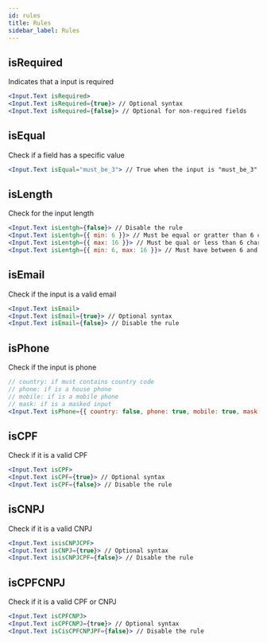 ```yaml
---
id: rules
title: Rules
sidebar_label: Rules
---
```


## isRequired

Indicates that a input is required

```jsx title="Usage: "
<Input.Text isRequired>
<Input.Text isRequired={true}> // Optional syntax
<Input.Text isRequired={false}> // Optional for non-required fields
```

## isEqual

Check if a field has a specific value

```jsx title="Usage: "
<Input.Text isEqual="must_be_3"> // True when the input is "must_be_3"
```

## isLength

Check for the input length

```jsx title="Usage: "
<Input.Text isLentgh={false}> // Disable the rule
<Input.Text isLentgh={{ min: 6 }}> // Must be equal or gratter than 6 char
<Input.Text isLentgh={{ max: 16 }}> // Must be qual or less than 6 char
<Input.Text isLentgh={{ min: 6, max: 16 }}> // Must have between 6 and 16 chars, inclusive
```

## isEmail

Check if the input is a valid email

```jsx title="Usage: "
<Input.Text isEmail>
<Input.Text isEmail={true}> // Optional syntax
<Input.Text isEmail={false}> // Disable the rule
```

## isPhone

Check if the input is phone

```jsx title="Usage: "
// country: if must contains country code
// phone: if is a house phone
// mobile: if is a mobile phone
// mask: if is a masked input
<Input.Text isPhone={{ country: false, phone: true, mobile: true, mask: false }}>
```

## isCPF

Check if it is a valid CPF

```jsx title="Usage: "
<Input.Text isCPF>
<Input.Text isCPF={true}> // Optional syntax
<Input.Text isCPF={false}> // Disable the rule
```

## isCNPJ

Check if it is a valid CNPJ

```jsx title="Usage: "
<Input.Text isisCNPJCPF>
<Input.Text isCNPJ={true}> // Optional syntax
<Input.Text isisCNPJCPF={false}> // Disable the rule
```

## isCPFCNPJ

Check if it is a valid CPF or CNPJ

```jsx title="Usage: "
<Input.Text isCPFCNPJ>
<Input.Text isCPFCNPJ={true}> // Optional syntax
<Input.Text isCisCPFCNPJPF={false}> // Disable the rule
```
